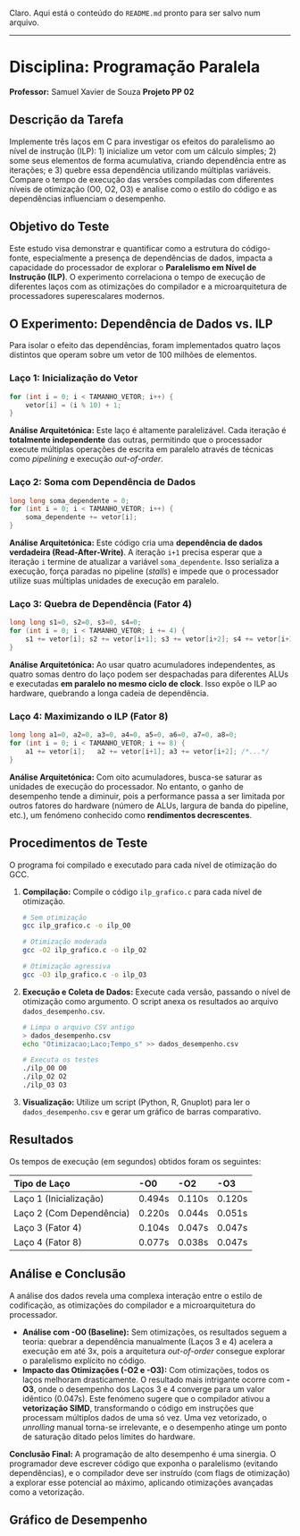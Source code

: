 Claro. Aqui está o conteúdo do `README.md` pronto para ser salvo num arquivo.

-----

# Disciplina: Programação Paralela

**Professor:** Samuel Xavier de Souza
**Projeto PP 02**

## Descrição da Tarefa

Implemente três laços em C para investigar os efeitos do paralelismo ao nível de instrução (ILP): 1) inicialize um vetor com um cálculo simples; 2) some seus elementos de forma acumulativa, criando dependência entre as iterações; e 3) quebre essa dependência utilizando múltiplas variáveis. Compare o tempo de execução das versões compiladas com diferentes níveis de otimização (O0, O2, O3) e analise como o estilo do código e as dependências influenciam o desempenho.

## Objetivo do Teste

Este estudo visa demonstrar e quantificar como a estrutura do código-fonte, especialmente a presença de dependências de dados, impacta a capacidade do processador de explorar o **Paralelismo em Nível de Instrução (ILP)**. O experimento correlaciona o tempo de execução de diferentes laços com as otimizações do compilador e a microarquitetura de processadores superescalares modernos.

## O Experimento: Dependência de Dados vs. ILP

Para isolar o efeito das dependências, foram implementados quatro laços distintos que operam sobre um vetor de 100 milhões de elementos.

### Laço 1: Inicialização do Vetor

```c
for (int i = 0; i < TAMANHO_VETOR; i++) {
    vetor[i] = (i % 10) + 1;
}
```

**Análise Arquitetónica:** Este laço é altamente paralelizável. Cada iteração é **totalmente independente** das outras, permitindo que o processador execute múltiplas operações de escrita em paralelo através de técnicas como *pipelining* e execução *out-of-order*.

### Laço 2: Soma com Dependência de Dados

```c
long long soma_dependente = 0;
for (int i = 0; i < TAMANHO_VETOR; i++) {
    soma_dependente += vetor[i];
}
```

**Análise Arquitetónica:** Este código cria uma **dependência de dados verdadeira (Read-After-Write)**. A iteração `i+1` precisa esperar que a iteração `i` termine de atualizar a variável `soma_dependente`. Isso serializa a execução, força paradas no pipeline (*stalls*) e impede que o processador utilize suas múltiplas unidades de execução em paralelo.

### Laço 3: Quebra de Dependência (Fator 4)

```c
long long s1=0, s2=0, s3=0, s4=0;
for (int i = 0; i < TAMANHO_VETOR; i += 4) {
    s1 += vetor[i]; s2 += vetor[i+1]; s3 += vetor[i+2]; s4 += vetor[i+3];
}
```

**Análise Arquitetónica:** Ao usar quatro acumuladores independentes, as quatro somas dentro do laço podem ser despachadas para diferentes ALUs e executadas **em paralelo no mesmo ciclo de clock**. Isso expõe o ILP ao hardware, quebrando a longa cadeia de dependência.

### Laço 4: Maximizando o ILP (Fator 8)

```c
long long a1=0, a2=0, a3=0, a4=0, a5=0, a6=0, a7=0, a8=0;
for (int i = 0; i < TAMANHO_VETOR; i += 8) {
    a1 += vetor[i];   a2 += vetor[i+1]; a3 += vetor[i+2]; /*...*/
}
```

**Análise Arquitetónica:** Com oito acumuladores, busca-se saturar as unidades de execução do processador. No entanto, o ganho de desempenho tende a diminuir, pois a performance passa a ser limitada por outros fatores do hardware (número de ALUs, largura de banda do pipeline, etc.), um fenómeno conhecido como **rendimentos decrescentes**.

## Procedimentos de Teste

O programa foi compilado e executado para cada nível de otimização do GCC.

1.  **Compilação:** Compile o código `ilp_grafico.c` para cada nível de otimização.

    ```bash
    # Sem otimização
    gcc ilp_grafico.c -o ilp_O0 

    # Otimização moderada
    gcc -O2 ilp_grafico.c -o ilp_O2

    # Otimização agressiva
    gcc -O3 ilp_grafico.c -o ilp_O3
    ```

2.  **Execução e Coleta de Dados:** Execute cada versão, passando o nível de otimização como argumento. O script anexa os resultados ao arquivo `dados_desempenho.csv`.

    ```bash
    # Limpa o arquivo CSV antigo
    > dados_desempenho.csv
    echo "Otimizacao;Laco;Tempo_s" >> dados_desempenho.csv

    # Executa os testes
    ./ilp_O0 O0
    ./ilp_O2 O2
    ./ilp_O3 O3
    ```

3.  **Visualização:** Utilize um script (Python, R, Gnuplot) para ler o `dados_desempenho.csv` e gerar um gráfico de barras comparativo.

## Resultados

Os tempos de execução (em segundos) obtidos foram os seguintes:

| Tipo de Laço | -O0 | -O2 | -O3 |
| :--- | :--- | :--- | :--- |
| Laço 1 (Inicialização) | 0.494s | 0.110s | 0.120s |
| Laço 2 (Com Dependência) | 0.220s | 0.044s | 0.051s |
| Laço 3 (Fator 4) | 0.104s | 0.047s | 0.047s |
| Laço 4 (Fator 8) | 0.077s | 0.038s | 0.047s |

## Análise e Conclusão

A análise dos dados revela uma complexa interação entre o estilo de codificação, as otimizações do compilador e a microarquitetura do processador.

  * **Análise com -O0 (Baseline):** Sem otimizações, os resultados seguem a teoria: quebrar a dependência manualmente (Laços 3 e 4) acelera a execução em até 3x, pois a arquitetura *out-of-order* consegue explorar o paralelismo explícito no código.
  * **Impacto das Otimizações (-O2 e -O3):** Com otimizações, todos os laços melhoram drasticamente. O resultado mais intrigante ocorre com **-O3**, onde o desempenho dos Laços 3 e 4 converge para um valor idêntico (0.047s). Este fenómeno sugere que o compilador ativou a **vetorização SIMD**, transformando o código em instruções que processam múltiplos dados de uma só vez. Uma vez vetorizado, o *unrolling* manual torna-se irrelevante, e o desempenho atinge um ponto de saturação ditado pelos limites do hardware.

**Conclusão Final:** A programação de alto desempenho é uma sinergia. O programador deve escrever código que exponha o paralelismo (evitando dependências), e o compilador deve ser instruído (com flags de otimização) a explorar esse potencial ao máximo, aplicando otimizações avançadas como a vetorização.

## Gráfico de Desempenho
